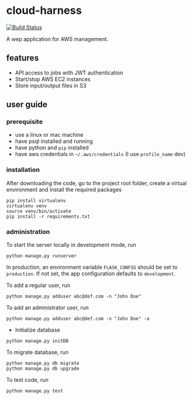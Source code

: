 # cloud-harness

[![Build Status](https://travis-ci.org/nosarthur/cloud-harness.svg?branch=master)](https://travis-ci.org/nosarthur/cloud-harness)

A wep application for AWS management.

## features

* API access to jobs with JWT authentication
* Start/stop AWS EC2 instances
* Store input/output files in S3

## user guide

### prerequisite

* use a linux or mac machine
* have psql installed and running
* have python and `pip` installed
* have aws credentials in `~/.aws/credentials` (I use `profile_name` dev)

### installation
After downloading the code, go to the project root folder, create a virtual environment and install the required packages

```
pip install virtualenv
virtualenv venv
source venv/bin/activate
pip install -r requirements.txt
```

### administration

To start the server locally in development mode, run 

`python manage.py runserver`

In production, an environment variable `FLASK_CONFIG` should be set to `production`.
If not set, the app configuration defaults to `development`.

To add a regular user, run 

`python manage.py adduser abc@def.com -n "John Doe"`

To add an administrator user, run 

`python manage.py adduser abc@def.com -n "John Doe" -a`

* Initialize database 

`python manage.py initDB`

To migrate database, run

```
python manage.py db migrate
python manage.py db upgrade
```

To test code, run

`python manage.py test`

